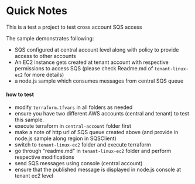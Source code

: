 # Quick Notes

This is a test a project to test cross account SQS access

The sample demonstrates following:

- SQS configured at central account level along with policy to provide access to other accounts
- An EC2 instance gets created at tenant account with respective permissions to access SQS (please check Readme.md of `tenant-linux-ec2` for more details)
- a node.js sample which consumes messages from central SQS queue

#### how to test

- modify `terraform.tfvars` in all folders as needed
- ensure you have two different AWS accounts (central and tenant) to test this sample.
- execute terraform in `central-account` folder first
- make a note of http url of SQS queue created above (and provide in node.js sample along region in SQSClient)
- switch to `tenant-linux-ec2` folder and execute terraform
- go through "readme.md" in `tenant-linux-ec2` folder and perform respective modifications
- send SQS messages using console (central account)
- ensure that the published message is displayed in node.js console at tenant ec2 level

